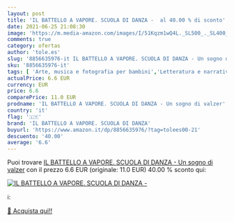 ```yaml
---
layout: post
title: 'IL BATTELLO A VAPORE. SCUOLA DI DANZA -  al 40.00 % di sconto'
date: 2021-06-25 21:08:30
image: 'https://m.media-amazon.com/images/I/51Kqzm1wQ4L._SL500_._SL400_.jpg'
comments: true
category: ofertas
author: 'tole.es'
slug: '8856635976-it IL BATTELLO A VAPORE. SCUOLA DI DANZA - Un sogno di valzer'
sku: '8856635976-it'
tags: [ 'Arte, musica e fotografia per bambini','Letteratura e narrativa per bambini','Libri','Libri per bambini','Libri su arte e spettacolo per bambini','Libri sulla danza per bambini','il battello a vapore. scuola di danza', ]
actualPrice: 6.6 EUR
currency: EUR
price: 6.6
comparePrice: 11.0 EUR
prodname: 'IL BATTELLO A VAPORE. SCUOLA DI DANZA - Un sogno di valzer'
country: 'it'
flag: '🇮🇹'
brand: 'IL BATTELLO A VAPORE. SCUOLA DI DANZA'
buyurl: 'https://www.amazon.it/dp/8856635976/?tag=tolees00-21'
descuento: '40.00'
average: '6.6'
---
```


Puoi trovare [IL BATTELLO A VAPORE. SCUOLA DI DANZA - Un sogno di valzer](https://www.amazon.it/dp/8856635976/?tag=tolees00-21) con il prezzo 6.6 EUR (originale: 11.0 EUR) 40.00 % sconto qui:

[![IL BATTELLO A VAPORE. SCUOLA DI DANZA - ](https://m.media-amazon.com/images/I/51Kqzm1wQ4L._SL500_._SL400_.jpg)](https://www.amazon.it/dp/8856635976/?tag=tolees00-21)

ℹ️:


[🛒 Acquista qui!!](https://www.amazon.it/dp/8856635976/?tag=tolees00-21)
